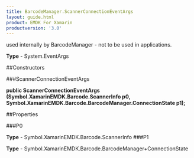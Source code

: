 ```yaml
---
title: BarcodeManager.ScannerConnectionEventArgs
layout: guide.html
product: EMDK For Xamarin 
productversion: '3.0' 
---
```

used internally by BarcodeManager - not to be used in applications.

**Type** - System.EventArgs

##Constructors

###ScannerConnectionEventArgs

**public ScannerConnectionEventArgs (Symbol.XamarinEMDK.Barcode.ScannerInfo p0, Symbol.XamarinEMDK.Barcode.BarcodeManager.ConnectionState p1);**


        

##Properties

###P0

        

**Type** - Symbol.XamarinEMDK.Barcode.ScannerInfo
###P1

        

**Type** - Symbol.XamarinEMDK.Barcode.BarcodeManager+ConnectionState

